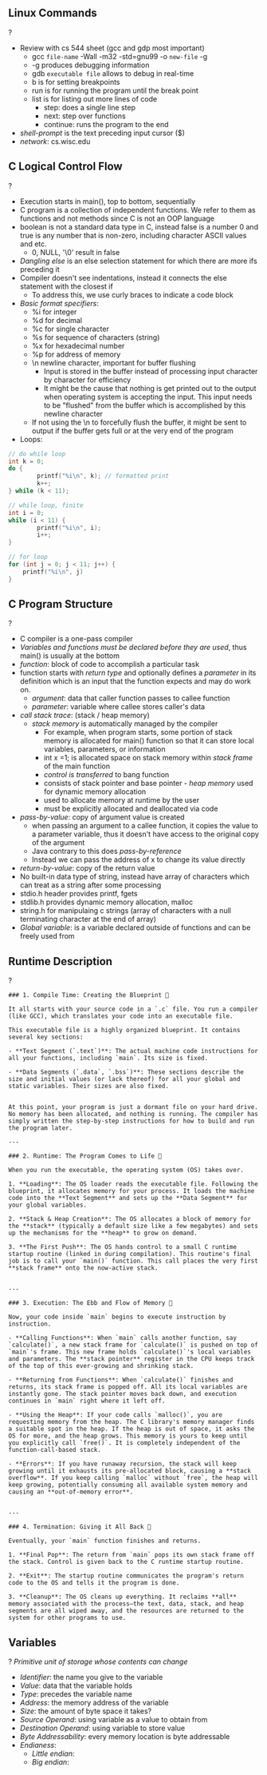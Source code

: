 ## Linux Commands
?
- Review with cs 544 sheet (gcc and gdp most important)
	- gcc `file-name` -Wall -m32 -std=gnu99 -o `new-file` -g
	- -g produces debugging information
	- gdb `executable file` allows to debug in real-time
	- b is for setting breakpoints
	- run is for running the program until the break point
	- list is for listing out more lines of code 
		- step: does a single line step
		- next: step over functions
		- continue: runs the program to the end
- *shell-prompt* is the text preceding input cursor ($)
- *network*: cs.wisc.edu

## C Logical Control Flow
?
- Execution starts in main(), top to bottom, sequentially
- C program is a collection of independent functions. We refer to them as functions and not methods since C is not an OOP language
- boolean is not a standard data type in C, instead false is a number 0 and true is any number that is non-zero, including character ASCII values and etc.
	- 0, NULL, '\0' result in false
- *Dangling else* is an else selection statement for which there are more ifs preceding it
- Compiler doesn't see indentations, instead it connects the else statement with the closest if 
	- To address this, we use curly braces to indicate a code block
- *Basic format specifiers*:
	- %i for integer
	- %d for decimal
	- %c for single character
	- %s for sequence of characters (string)
	- %x for hexadecimal number
	- %p for address of memory
	- \n newline character, important for buffer flushing
		- Input is stored in the buffer instead of processing input character by character for efficiency
		- It might be the cause that nothing is get printed out to the output when operating system is accepting the input. This input needs to be "flushed" from the buffer which is accomplished by this newline character
	- If not using the \n to forcefully flush the buffer, it might be sent to output if the buffer gets full or at the very end of the program
- Loops:
```C
// do while loop
int k = 0;
do {
		printf("%i\n", k); // formatted print
		k++;	
} while (k < 11);

// while loop, finite
int i = 0;
while (i < 11) {
		printf("%i\n", i);
		i++;
}

// for loop
for (int j = 0; j < 11; j++) {
	printf("%i\n", j)
}
```

## C Program Structure
?
- C compiler is a one-pass compiler
- *Variables and functions must be declared before they are used*, thus main() is usually at the bottom
- *function*: block of code to accomplish a particular task
- function starts with *return type* and optionally defines a *parameter* in its definition which is an input that the function expects and may do work on.
	- *argument*: data that caller function passes to callee function
	- *parameter*: variable where callee stores caller's data
- *call stack trace*: (stack / heap memory)
	-  *stack memory* is automatically managed by the compiler
		- For example, when program starts, some portion of stack memory is allocated for main() function so that it can store local variables, parameters, or information
		- int x =1; is allocated space on stack memory within *stack frame* of the main function
		- *control is transferred* to bang function
		- consists of stack pointer and base pointer 
	  - *heap memory* used for dynamic memory allocation
		- used to allocate memory at runtime by the user
		- must be explicitly allocated and deallocated via code
- *pass-by-value*: copy of argument value is created
	- when passing an argument to a callee function, it copies the value to a parameter variable, thus it doesn't have access to the original copy of the argument
	- Java contrary to this does *pass-by-reference*
	- Instead we can pass the address of x to change its value directly
- *return-by-value*: copy of the return value
- No built-in data type of string, instead have array of characters which can treat as a string after some processing
- stdio.h header provides printf, fgets
- stdlib.h provides dynamic memory allocation, malloc
- string.h for manipulaing c strings (array of characters with a null terminating character at the end of array)
- *Global variable*: is a variable declared outside of functions and can be freely used from 

## Runtime Description
?
```
### 1. Compile Time: Creating the Blueprint 📜

It all starts with your source code in a `.c` file. You run a compiler (like GCC), which translates your code into an executable file.

This executable file is a highly organized blueprint. It contains several key sections:

- **Text Segment (`.text`)**: The actual machine code instructions for all your functions, including `main`. Its size is fixed.
    
- **Data Segments (`.data`, `.bss`)**: These sections describe the size and initial values (or lack thereof) for all your global and static variables. Their sizes are also fixed.
    

At this point, your program is just a dormant file on your hard drive. No memory has been allocated, and nothing is running. The compiler has simply written the step-by-step instructions for how to build and run the program later.

---

### 2. Runtime: The Program Comes to Life 🚀

When you run the executable, the operating system (OS) takes over.

1. **Loading**: The OS loader reads the executable file. Following the blueprint, it allocates memory for your process. It loads the machine code into the **Text Segment** and sets up the **Data Segment** for your global variables.
    
2. **Stack & Heap Creation**: The OS allocates a block of memory for the **stack** (typically a default size like a few megabytes) and sets up the mechanisms for the **heap** to grow on demand.
    
3. **The First Push**: The OS hands control to a small C runtime startup routine (linked in during compilation). This routine's final job is to call your `main()` function. This call places the very first **stack frame** onto the now-active stack.
    

---

### 3. Execution: The Ebb and Flow of Memory 🌊

Now, your code inside `main` begins to execute instruction by instruction.

- **Calling Functions**: When `main` calls another function, say `calculate()`, a new stack frame for `calculate()` is pushed on top of `main`'s frame. This new frame holds `calculate()`'s local variables and parameters. The **stack pointer** register in the CPU keeps track of the top of this ever-growing and shrinking stack.
    
- **Returning from Functions**: When `calculate()` finishes and returns, its stack frame is popped off. All its local variables are instantly gone. The stack pointer moves back down, and execution continues in `main` right where it left off.
    
- **Using the Heap**: If your code calls `malloc()`, you are requesting memory from the heap. The C library's memory manager finds a suitable spot in the heap. If the heap is out of space, it asks the OS for more, and the heap grows. This memory is yours to keep until you explicitly call `free()`. It is completely independent of the function-call-based stack.
    
- **Errors**: If you have runaway recursion, the stack will keep growing until it exhausts its pre-allocated block, causing a **stack overflow**. If you keep calling `malloc` without `free`, the heap will keep growing, potentially consuming all available system memory and causing an **out-of-memory error**.
    

---

### 4. Termination: Giving it All Back 🏁

Eventually, your `main` function finishes and returns.

1. **Final Pop**: The return from `main` pops its own stack frame off the stack. Control is given back to the C runtime startup routine.
    
2. **Exit**: The startup routine communicates the program's return code to the OS and tells it the program is done.
    
3. **Cleanup**: The OS cleans up everything. It reclaims **all** memory associated with the process—the text, data, stack, and heap segments are all wiped away, and the resources are returned to the system for other programs to use.
```

## Variables
?
*Primitive unit of storage whose contents can change*
- *Identifier*: the name you give to the variable
- *Value*: data that the variable holds
- *Type*: precedes the variable name
- *Address*: the memory address of the variable
- *Size*: the amount of byte space it takes?
- *Source Operand*: using variable as a value to obtain from
- *Destination Operand*: using variable to store value
- *Byte Addressability*: every memory location is byte addressable
- *Endianess*:
	- *Little endian*:
	- *Big endian*:



